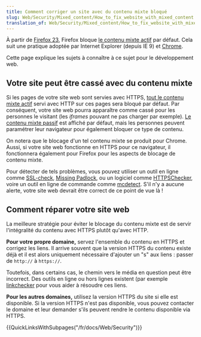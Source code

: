 ```yaml
---
title: Comment corriger un site avec du contenu mixte bloqué
slug: Web/Security/Mixed_content/How_to_fix_website_with_mixed_content
translation_of: Web/Security/Mixed_content/How_to_fix_website_with_mixed_content
---
```

À partir de [Firefox 23](/fr/docs/Mozilla/Firefox/Releases/23), Firefox bloque [le contenu mixte actif](/fr/docs/Security/MixedContent#contenu_mixte_actif) par défaut. Cela suit une pratique adoptée par Internet Explorer (depuis IE 9) et [Chrome](https://security.googleblog.com/2011/06/trying-to-end-mixed-scripting.html?m=1).

Cette page explique les sujets à connaître à ce sujet pour le développement web.

## Votre site peut être cassé avec du contenu mixte

Si les pages de votre site web sont servies avec HTTPS, [tout le contenu mixte actif](/fr/docs/Security/MixedContent#contenu_mixte_actif) servi avec HTTP sur ces pages sera bloqué par défaut. Par conséquent, votre site web pourra apparaître comme cassé pour les personnes le visitant (les <i lang="en">iframes</i> pouvant ne pas charger par exemple). [Le contenu mixte passif](/fr/docs/Security/MixedContent#contenu_mixte_passif_daffichage) est affiché par défaut, mais les personnes peuvent paramétrer leur navigateur pour également bloquer ce type de contenu.

On notera que le blocage d'un tel contenu mixte se produit pour Chrome. Aussi, si votre site web fonctionne en HTTPS pour ce navigateur, il fonctionnera également pour Firefox pour les aspects de blocage de contenu mixte.

Pour détecter de tels problèmes, vous pouvez utiliser un outil en ligne comme [SSL-check](https://www.jitbit.com/sslcheck/), [Missing Padlock](https://www.missingpadlock.com), ou un logiciel comme [HTTPSChecker](https://httpschecker.net/how-it-works), voire un outil en ligne de commande comme [mcdetect](https://github.com/agis/mcdetect). S'il n'y a aucune alerte, votre site web devrait être correct de ce point de vue là&nbsp;!

## Comment réparer votre site web

La meilleure stratégie pour éviter le blocage du contenu mixte est de servir l'intégralité du contenu avec HTTPS plutôt qu'avec HTTP.

**Pour votre propre domaine,** servez l'ensemble du contenu en HTTPS et corrigez les liens. Il arrive souvent que la version HTTPS du contenu existe déjà et il est alors uniquement nécessaire d'ajouter un "s" aux liens&nbsp;: passer de `http://` à `https://`.

Toutefois, dans certains cas, le chemin vers le média en question peut être incorrect. Des outils en ligne ou hors lignes existent (par exemple [linkchecker](https://linkchecker.github.io/linkchecker/) pour vous aider à résoudre ces liens.

**Pour les autres domaines,** utilisez la version HTTPS du site si elle est disponible. Si la version HTTPS n'est pas disponible, vous pouvez contacter le domaine et leur demander s'ils peuvent rendre le contenu disponible via HTTPS.

{{QuickLinksWithSubpages("/fr/docs/Web/Security")}}
